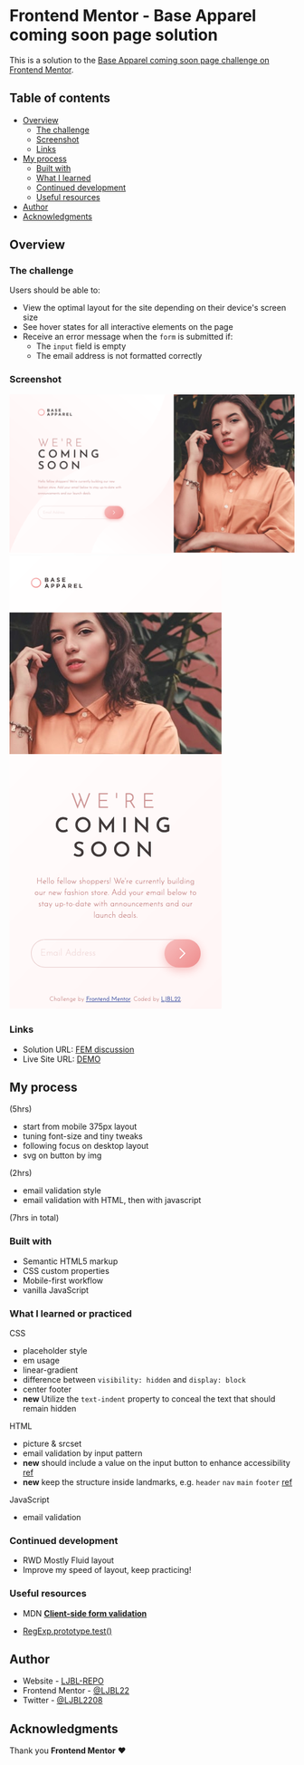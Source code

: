 # Frontend Mentor - Base Apparel coming soon page solution

This is a solution to the [Base Apparel coming soon page challenge on Frontend Mentor](https://www.frontendmentor.io/challenges/base-apparel-coming-soon-page-5d46b47f8db8a7063f9331a0).

## Table of contents

- [Overview](#overview)
  - [The challenge](#the-challenge)
  - [Screenshot](#screenshot)
  - [Links](#links)
- [My process](#my-process)
  - [Built with](#built-with)
  - [What I learned](#what-i-learned-or-practiced)
  - [Continued development](#continued-development)
  - [Useful resources](#useful-resources)
- [Author](#author)
- [Acknowledgments](#acknowledgments)

## Overview

### The challenge

Users should be able to:

- View the optimal layout for the site depending on their device's screen size
- See hover states for all interactive elements on the page
- Receive an error message when the `form` is submitted if:
  - The `input` field is empty
  - The email address is not formatted correctly

### Screenshot

![](./desktop_fin.png)
![](./mobile_fin.png)

### Links

- Solution URL: [FEM discussion](https://www.frontendmentor.io/solutions/rwd-page-with-email-validation-OInnMUtyb6)
- Live Site URL: [DEMO](https://ljbl22.github.io/frontend-mentor/base-apparel-coming-soon-master/)

## My process

(5hrs)

- start from mobile 375px layout
- tuning font-size and tiny tweaks
- following focus on desktop layout
- svg on button by img

(2hrs)

- email validation style
- email validation with HTML, then with javascript

(7hrs in total)

### Built with

- Semantic HTML5 markup
- CSS custom properties
- Mobile-first workflow
- vanilla JavaScript

### What I learned or practiced

CSS

- placeholder style
- em usage
- linear-gradient
- difference between `visibility: hidden` and `display: block`
- center footer
- **new** Utilize the `text-indent` property to conceal the text that should remain hidden

HTML

- picture & srcset
- email validation by input pattern
- **new** should include a value on the input button to enhance accessibility [ref](https://dequeuniversity.com/rules/axe/4.6/input-button-name?application=axeAPI)
- **new** keep the structure inside landmarks, e.g. `header` `nav` `main` `footer` [ref](https://dequeuniversity.com/rules/axe/4.6/region?application=axeAPI)

JavaScript

- email validation

### Continued development

- RWD Mostly Fluid layout
- Improve my speed of layout, keep practicing!

### Useful resources

- MDN [**Client-side form validation**](https://developer.mozilla.org/en-US/docs/Learn/Forms/Form_validation)

- [RegExp.prototype.test()](https://developer.mozilla.org/en-US/docs/Web/JavaScript/Reference/Global_Objects/RegExp/test)

## Author

- Website - [LJBL-REPO](https://github.com/LJBL22/frontend-mentor/)
- Frontend Mentor - [@LJBL22](https://www.frontendmentor.io/profile/LJBL22)
- Twitter - [@LJBL2208](https://www.twitter.com/LJBL2208)

## Acknowledgments

Thank you **Frontend Mentor** :heart:
